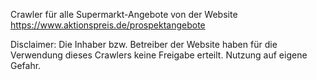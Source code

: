 Crawler für alle Supermarkt-Angebote von der Website https://www.aktionspreis.de/prospektangebote

Disclaimer:
Die Inhaber bzw. Betreiber der Website haben für die Verwendung dieses Crawlers keine Freigabe erteilt. Nutzung auf eigene Gefahr.
